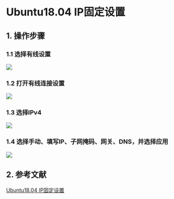 # Ubuntu18.04 IP固定设置

## 1. 操作步骤

### 1.1 选择有线设置

![](https://cdn.jsdelivr.net/gh/River-Cold/vuepress-theme-hope-image/img/固定ip_01.png)

### 1.2 打开有线连接设置

![](https://cdn.jsdelivr.net/gh/River-Cold/vuepress-theme-hope-image/img/固定ip_02.png)

### 1.3 选择IPv4

![](https://cdn.jsdelivr.net/gh/River-Cold/vuepress-theme-hope-image/img/固定ip_03.png)

### 1.4 选择手动、填写IP、子网掩码、网关、DNS，并选择应用

![](https://cdn.jsdelivr.net/gh/River-Cold/vuepress-theme-hope-image/img/固定ip_04.png)

## 2. 参考文献

[Ubuntu18.04 IP固定设置](https://blog.csdn.net/didadidame/article/details/120759975)